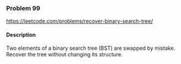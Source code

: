 ### Problem 99
https://leetcode.com/problems/recover-binary-search-tree/

#### Description
Two elements of a binary search tree (BST) are swapped by mistake.
Recover the tree without changing its structure.